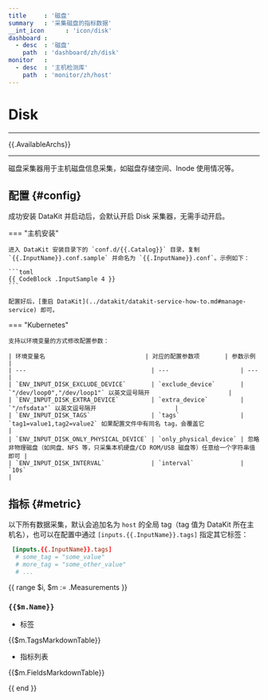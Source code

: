 ```yaml
---
title     : '磁盘'
summary   : '采集磁盘的指标数据'
__int_icon      : 'icon/disk'
dashboard :
  - desc  : '磁盘'
    path  : 'dashboard/zh/disk'
monitor   :
  - desc  : '主机检测库'
    path  : 'monitor/zh/host'
---
```


<!-- markdownlint-disable MD025 -->
# Disk
<!-- markdownlint-enable -->

---

{{.AvailableArchs}}

---

磁盘采集器用于主机磁盘信息采集，如磁盘存储空间、Inode 使用情况等。

## 配置 {#config}

成功安装 DataKit 并启动后，会默认开启 Disk 采集器，无需手动开启。

<!-- markdownlint-disable MD046 -->

=== "主机安装"

    进入 DataKit 安装目录下的 `conf.d/{{.Catalog}}` 目录，复制 `{{.InputName}}.conf.sample` 并命名为 `{{.InputName}}.conf`。示例如下：

    ```toml
    {{ CodeBlock .InputSample 4 }}
    ```

    配置好后，[重启 DataKit](../datakit/datakit-service-how-to.md#manage-service) 即可。

=== "Kubernetes"

    支持以环境变量的方式修改配置参数：

    | 环境变量名                            | 对应的配置参数项       | 参数示例                                                                                 |
    | ---                                   | ---                    | ---                                                                                      |
    | `ENV_INPUT_DISK_EXCLUDE_DEVICE`       | `exclude_device`       | `"/dev/loop0","/dev/loop1"` 以英文逗号隔开                      |
    | `ENV_INPUT_DISK_EXTRA_DEVICE`         | `extra_device`         | `"/nfsdata"` 以英文逗号隔开                      |
    | `ENV_INPUT_DISK_TAGS`                 | `tags`                 | `tag1=value1,tag2=value2` 如果配置文件中有同名 tag，会覆盖它                             |
    | `ENV_INPUT_DISK_ONLY_PHYSICAL_DEVICE` | `only_physical_device` | 忽略非物理磁盘（如网盘、NFS 等，只采集本机硬盘/CD ROM/USB 磁盘等）任意给一个字符串值即可 |
    | `ENV_INPUT_DISK_INTERVAL`             | `interval`             | `10s`                                                                                    |

<!-- markdownlint-enable -->

## 指标 {#metric}

以下所有数据采集，默认会追加名为 `host` 的全局 tag（tag 值为 DataKit 所在主机名），也可以在配置中通过 `[inputs.{{.InputName}}.tags]` 指定其它标签：

```toml
 [inputs.{{.InputName}}.tags]
  # some_tag = "some_value"
  # more_tag = "some_other_value"
  # ...
```

{{ range $i, $m := .Measurements }}

### `{{$m.Name}}`

- 标签

{{$m.TagsMarkdownTable}}

- 指标列表

{{$m.FieldsMarkdownTable}}

{{ end }}
